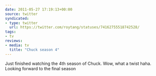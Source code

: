 ```yaml
---
date: 2011-05-27 17:19:13+00:00
source: twitter
syndicated:
- type: twitter
  url: https://twitter.com/roytang/statuses/74162755518742528/
tags:
- tv
reviews:
- media: tv
  title: "Chuck season 4"
---
```


Just finished watching the 4th season of Chuck. Wow, what a twist haha. Looking forward to the final season